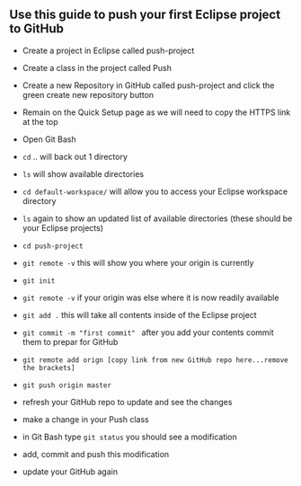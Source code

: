 ## Use this guide to push your first Eclipse project to GitHub

- Create a project in Eclipse called push-project
- Create a class in the project called Push
- Create a new Repository in GitHub called push-project and click the green create new repository button
- Remain on the Quick Setup page as we will need to copy the HTTPS link at the top 

- Open Git Bash
- `cd` ..    will back out 1 directory
- `ls`       will show available directories 
- `cd default-workspace/`  will allow you to access your Eclipse workspace directory 
- `ls` again to show an updated list of available directories (these should be your Eclipse projects)
- `cd push-project`
- `git remote -v`  this will show you where your origin is currently
- `git init`  
- `git remote -v` if your origin was else where it is now readily available
- `git add .`   this will take all contents inside of the Eclipse project
- `git commit -m "first commit" ` after you add your contents commit them to prepar for GitHub
- `git remote add orign [copy link from new GitHub repo here...remove the brackets]`
- `git push origin master`
- refresh your GitHub repo to update and see the changes

- make a change in your Push class
- in Git Bash type `git status`  you should see a modification
- add, commit and push this modification 
- update your GitHub again

